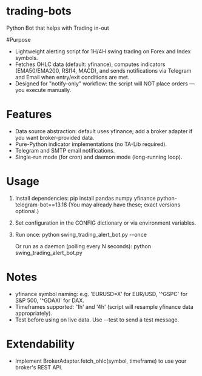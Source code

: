 # trading-bots
Python Bot that helps with Trading in-out

#Purpose
- Lightweight alerting script for 1H/4H swing trading on Forex and Index symbols.
- Fetches OHLC data (default: yfinance), computes indicators (EMA50/EMA200, RSI14, MACD),
  and sends notifications via Telegram and Email when entry/exit conditions are met.
- Designed for "notify-only" workflow: the script will NOT place orders — you execute manually.

# Features
- Data source abstraction: default uses yfinance; add a broker adapter if you want broker-provided data.
- Pure-Python indicator implementations (no TA-Lib required).
- Telegram and SMTP email notifications.
- Single-run mode (for cron) and daemon mode (long-running loop).

# Usage
1) Install dependencies:
   pip install pandas numpy yfinance python-telegram-bot==13.18
   (You may already have these; exact versions optional.)

2) Set configuration in the CONFIG dictionary or via environment variables.

3) Run once:
   python swing_trading_alert_bot.py --once

   Or run as a daemon (polling every N seconds):
   python swing_trading_alert_bot.py

# Notes
- yfinance symbol naming: e.g. 'EURUSD=X' for EUR/USD, '^GSPC' for S&P 500, '^GDAXI' for DAX.
- Timeframes supported: '1h' and '4h' (script will resample yfinance data appropriately).
- Test before using on live data. Use --test to send a test message.

# Extendability
- Implement BrokerAdapter.fetch_ohlc(symbol, timeframe) to use your broker's REST API.